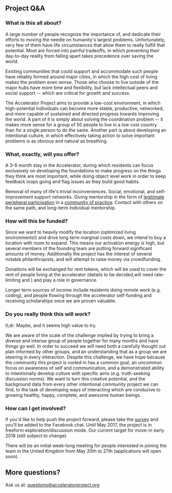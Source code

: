 
## Project Q&A

### What is this all about?

A large number of people recognize the importance of,
and dedicate their efforts to moving the needle
on humanity's largest problems.
Unfortunately, very few of them have life circumstances
that allow them to really fulfill that potential.
Most are forced into painful tradeoffs, in which preventing
their day-to-day reality from falling apart takes
precedence over saving the world.

Existing communities that could support and accommodate
such people have reliably formed around major cities,
in which the high cost of living makes the problem even worse.
Those who choose to live outside of the major hubs have more
time and flexibility,
but lack intellectual peers and social support
-- which are critical for growth and success.

The Accelerator Project aims to provide a low-cost environment,
in which high-potential individuals can become more stable,
productive, networked, and more capable of sustained
and directed progress towards improving the world.
A part of it is simply about solving the coordination problem
-- it makes more sense for a group of 50 people to live
in a low cost country than for a single person to do the same.
Another part is about developing an intentional culture,
in which effectively taking action to solve important problems
is as obvious and natural as breathing.

### What, exactly, will you offer?

A 3-6 month stay in the Accelerator,
during which residents can focus exclusively on developing
the foundations to make progress on the things they think
are most important,
while doing object level work in order to keep
feedback loops going and flag issues as they build good habits.

Removal of many of life's trivial inconveniences.
Social, emotional, and self-improvement support networks.
Giving mentorship in the form of
[legitimate peripheral participation](https://en.wikipedia.org/wiki/Legitimate_peripheral_participation)
in a
[community of practice](https://en.wikipedia.org/wiki/Community_of_practice).
Contact with others on the same path,
and long-term individual mentorship.

### How will this be funded?

Since we want to heavily modify the location (optimized
living environments!) and drive long term marginal costs
down, we intend to buy a location with room to expand. This
means our activation energy is high, but several members of
the founding team are putting forward significant amounts of
money. Additionally the project has the interest of several
notable philanthropists, and will attempt to raise money via crowdfunding.

Donations will be exchanged for rent tokens, which will be used
to cover the rent of people living at the accelerator (details
to be decided,will need rate-limiting and ) and play a role in governance.

Longer term sources of income include residents doing remote
work (e.g. coding), and people flowing through the accelerator
self-funding and receiving scholarships once we are proven valuable.

### Do you really think this will work?

tl;dr: Maybe, and it seems high value to try.

We are aware of the scale of the challenge implied
by trying to bring a diverse and intense group of people
together for many months and have things go well. In order
to succeed we will need both a carefully thought out plan
informed by other groups, and an understanding that as a
group we are steering in every interaction. Despite this
challenge, we have hope because the community this project
is rooted in has a common goal, an uncommon focus on
awareness of self and communication, and a demonstrated
ability to intentionally develop culture with specific
aims (e.g. truth-seeking discussion norms). We want to
turn this creative potential, and the background data
from every other intentional community project we can
find, to the task of developing ways of interacting
which are conducive to growing healthy, happy, complete,
and awesome human beings.

### How can I get involved?

If you'd like to help push the project forward, please take the
[survey](https://goo.gl/pc4wAT) and you’ll be added to the Facebook chat.
Until May 2017, the project is in freeform exploration/discussion mode.
Our current target for move-in early 2018 (still subject to change).

There will be an initial week-long meeting for people interested
in joining the team in the United Kingdom from May 20th to 27th
(applications will open soon).

## More questions?

Ask us at:
[questions@acceleratorproject.org](mailto:questions@acceleratorproject.org)


